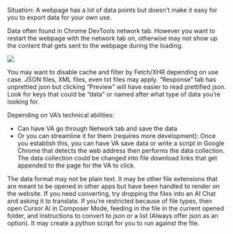Situation: A webpage has a lot of data points but doesn't make it easy for you to export data for your own use.

Data often found in Chrome DevTools network tab. However you want to restart the webpage with the network tab on, otherwise may not show up the content that gets sent to the webpage during the loading. 

![](https://i.imgur.com/ZzH6H9u.png)

You may want to disable cache and filter by Fetch/XHR depending on use case. JSON files, XML files, even txt files may apply. “Response” tab has unprettied json but clicking “Preview” will have easier to read prettified json. Look for keys that could be “data” or named after what type of data you’re looking for. 

Depending on VA’s technical abilities:

- Can have VA go through Network tab and save the data
- Or you can streamline it for them (requires more development): Once you establish this, you can have VA save data or write a script in Google Chrome that detects the web address then performs the data collection. The data collection could be changed into file download links that get appended to the page for the VA to click. 

The data format may not be plain text. It may be other file extensions that are meant to be opened in other apps but have been handled to render on the website. If you need converting, try dropping the files into an AI Chat and asking it to translate. If you’re restricted because of file types, then open Cursor AI in Composer Mode, feeding in the file in the current opened folder, and instructions to convert to json or a list (Always offer json as an option). It may create a python script for you to run against the file.